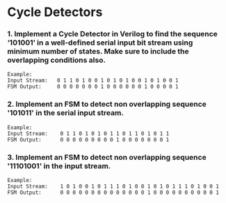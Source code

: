 # Cycle Detectors
### 1. Implement a Cycle Detector in Verilog to find the sequence ‘101001’ in a well-defined serial input bit stream using minimum number of states. Make sure to include the overlapping conditions also.

    Example:
    Input Stream:   0 1 1 0 1 0 0 1 0 1 0 1 0 0 1 0 1 0 0 1
    FSM Output:     0 0 0 0 0 0 0 1 0 0 0 0 0 0 1 0 0 0 0 1

### 2. Implement an FSM to detect non overlapping sequence '101011' in the serial input stream.
    
    Example:
    Input Stream:    0 1 1 0 1 0 1 0 1 1 0 1 1 0 1 0 1 1
    FSM Output:      0 0 0 0 0 0 0 0 0 1 0 0 0 0 0 0 0 1

### 3. Implement an FSM to detect non overlapping sequence '11101001' in the input stream.
    
    Example:
    Input Stream:    1 0 1 0 0 1 0 1 1 1 0 1 0 0 1 0 1 0 1 1 1 0 1 0 0 1
    FSM Output:      0 0 0 0 0 0 0 0 0 0 0 0 0 0 1 0 0 0 0 0 0 0 0 0 0 1
    

